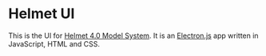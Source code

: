 # Helmet UI

This is the UI for [Helmet 4.0 Model System](https://github.com/HSLdevcom/helmet-model-system).
It is an [Electron.js](https://electrojs.org) app written in JavaScript, HTML and CSS.
